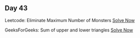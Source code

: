 ## Day 43

Leetcode: Eliminate Maximum Number of Monsters
[Solve Now](https://leetcode.com/problems/eliminate-maximum-number-of-monsters/description/?envType=daily-question&envId=2023-11-07)

GeeksForGeeks: Sum of upper and lower triangles 
[Solve Now](https://www.geeksforgeeks.org/problems/sum-of-upper-and-lower-triangles-1587115621/1)